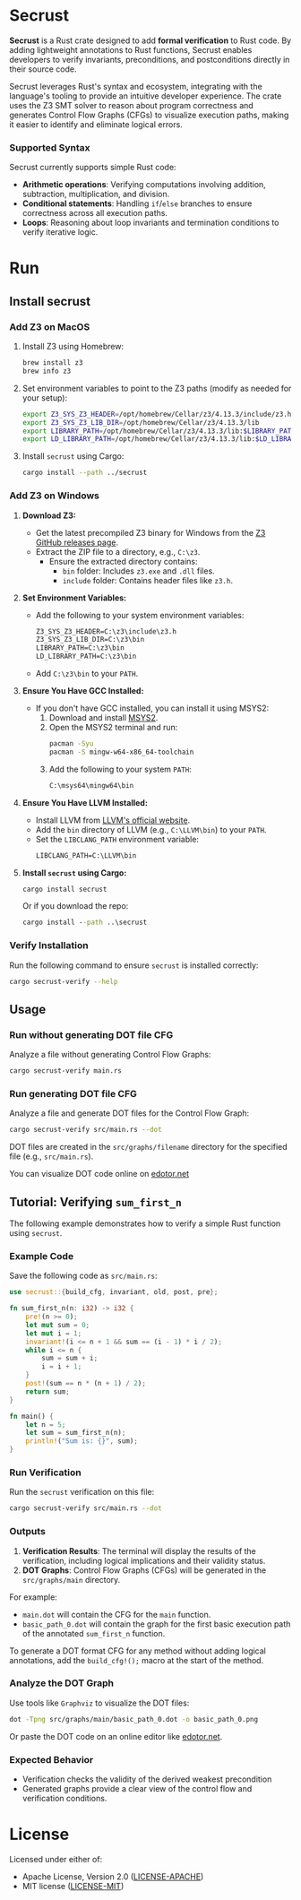 # Secrust  
**Secrust** is a Rust crate designed to add **formal verification** to Rust code. By adding lightweight annotations to Rust functions, Secrust enables developers to verify invariants, preconditions, and postconditions directly in their source code.

Secrust leverages Rust's syntax and ecosystem, integrating with the language's tooling to provide an intuitive developer experience. The crate uses the Z3 SMT solver to reason about program correctness and generates Control Flow Graphs (CFGs) to visualize execution paths, making it easier to identify and eliminate logical errors. 

### **Supported Syntax**  
Secrust currently supports simple Rust code:
- **Arithmetic operations**: Verifying computations involving addition, subtraction, multiplication, and division.
- **Conditional statements**: Handling `if`/`else` branches to ensure correctness across all execution paths.
- **Loops**: Reasoning about loop invariants and termination conditions to verify iterative logic.

# Run
## Install secrust

### Add Z3 on MacOS
1. Install Z3 using Homebrew:
   ```bash
   brew install z3
   brew info z3
   ```
2. Set environment variables to point to the Z3 paths (modify as needed for your setup):
   ```bash
   export Z3_SYS_Z3_HEADER=/opt/homebrew/Cellar/z3/4.13.3/include/z3.h
   export Z3_SYS_Z3_LIB_DIR=/opt/homebrew/Cellar/z3/4.13.3/lib
   export LIBRARY_PATH=/opt/homebrew/Cellar/z3/4.13.3/lib:$LIBRARY_PATH
   export LD_LIBRARY_PATH=/opt/homebrew/Cellar/z3/4.13.3/lib:$LD_LIBRARY_PATH
   ```

3. Install `secrust` using Cargo:
   ```bash
   cargo install --path ../secrust
   ```

### Add Z3 on Windows
1. **Download Z3:**
   - Get the latest precompiled Z3 binary for Windows from the [Z3 GitHub releases page](https://github.com/Z3Prover/z3/releases).
   - Extract the ZIP file to a directory, e.g., `C:\z3`.
     - Ensure the extracted directory contains:
       - `bin` folder: Includes `z3.exe` and `.dll` files.
       - `include` folder: Contains header files like `z3.h`.

2. **Set Environment Variables:**
   - Add the following to your system environment variables:
     ```cmd
     Z3_SYS_Z3_HEADER=C:\z3\include\z3.h
     Z3_SYS_Z3_LIB_DIR=C:\z3\bin
     LIBRARY_PATH=C:\z3\bin
     LD_LIBRARY_PATH=C:\z3\bin
     ```
   - Add `C:\z3\bin` to your `PATH`.

3. **Ensure You Have GCC Installed:**
   - If you don't have GCC installed, you can install it using MSYS2:
     1. Download and install [MSYS2](https://www.msys2.org/).
     2. Open the MSYS2 terminal and run:
        ```bash
        pacman -Syu
        pacman -S mingw-w64-x86_64-toolchain
        ```
     3. Add the following to your system `PATH`:
        ```cmd
        C:\msys64\mingw64\bin
        ```

4. **Ensure You Have LLVM Installed:**
   - Install LLVM from [LLVM's official website](https://releases.llvm.org/download.html).
   - Add the `bin` directory of LLVM (e.g., `C:\LLVM\bin`) to your `PATH`.
   - Set the `LIBCLANG_PATH` environment variable:
     ```cmd
     LIBCLANG_PATH=C:\LLVM\bin
     ```

5. **Install `secrust` using Cargo:**
   ```cmd
   cargo install secrust
   ```
   Or if you download the repo:
   ```cmd
   cargo install --path ..\secrust
   ```

### Verify Installation
Run the following command to ensure `secrust` is installed correctly:
```bash
cargo secrust-verify --help
```

## Usage

### Run without generating DOT file CFG
Analyze a file without generating Control Flow Graphs:
```bash
cargo secrust-verify main.rs
```

### Run generating DOT file CFG
Analyze a file and generate DOT files for the Control Flow Graph:
```bash
cargo secrust-verify src/main.rs --dot
```
DOT files are created in the `src/graphs/filename` directory for the specified file (e.g., `src/main.rs`).

You can visualize DOT code online on [edotor.net](https://edotor.net/?engine=dot)

## Tutorial: Verifying `sum_first_n`

The following example demonstrates how to verify a simple Rust function using `secrust`.

### Example Code
Save the following code as `src/main.rs`:
```rust
use secrust::{build_cfg, invariant, old, post, pre};

fn sum_first_n(n: i32) -> i32 {
    pre!(n >= 0);
    let mut sum = 0;
    let mut i = 1;
    invariant!(i <= n + 1 && sum == (i - 1) * i / 2);
    while i <= n {
        sum = sum + i;
        i = i + 1;
    }
    post!(sum == n * (n + 1) / 2);
    return sum;
}

fn main() {
    let n = 5;
    let sum = sum_first_n(n);
    println!("Sum is: {}", sum);
}
```

### Run Verification
Run the `secrust` verification on this file:
```bash
cargo secrust-verify src/main.rs --dot
```

### Outputs
1. **Verification Results**: The terminal will display the results of the verification, including logical implications and their validity status.
2. **DOT Graphs**: Control Flow Graphs (CFGs) will be generated in the `src/graphs/main` directory.

For example:
- `main.dot` will contain the CFG for the `main` function.
- `basic_path_0.dot` will contain the graph for the first basic execution path of the annotated `sum_first_n` function.

To generate a DOT format CFG for any method without adding logical annotations, add the ```build_cfg!();``` macro at the start of the method.

### Analyze the DOT Graph
Use tools like `Graphviz` to visualize the DOT files:
```bash
dot -Tpng src/graphs/main/basic_path_0.dot -o basic_path_0.png
```
Or paste the DOT code on an online editor like [edotor.net](https://edotor.net/?engine=dot).
### Expected Behavior
- Verification checks the validity of the derived weakest precondition
- Generated graphs provide a clear view of the control flow and verification conditions.

# License  
Licensed under either of:
- Apache License, Version 2.0 ([LICENSE-APACHE](LICENSE-APACHE))
- MIT license ([LICENSE-MIT](LICENSE-MIT))